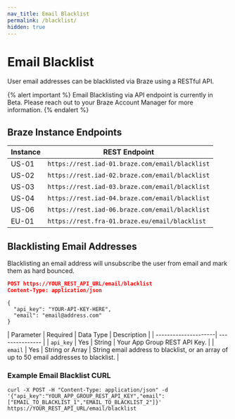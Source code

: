 ```yaml
---
nav_title: Email Blacklist
permalink: /blacklist/
hidden: true
---
```


# Email Blacklist

User email addresses can be blacklisted via Braze using a RESTful API.

{% alert important %}
Email Blacklisting via API endpoint is currently in Beta. Please reach out to your Braze Account Manager for more information. 
{% endalert %}

## Braze Instance Endpoints

Instance  | REST Endpoint
-----------|-----------------------------------------
US-01 | `https://rest.iad-01.braze.com/email/blacklist`
US-02 | `https://rest.iad-02.braze.com/email/blacklist`
US-03 | `https://rest.iad-03.braze.com/email/blacklist`
US-04 | `https://rest.iad-04.braze.com/email/blacklist`
US-06 | `https://rest.iad-06.braze.com/email/blacklist`
EU-01 | `https://rest.fra-01.braze.eu/email/blacklist`

## Blacklisting Email Addresses

Blacklisting an email address will unsubscribe the user from email and mark them as hard bounced.

```json
POST https://YOUR_REST_API_URL/email/blacklist
Content-Type: application/json
```
```
{
  "api_key": "YOUR-API-KEY-HERE",
  "email": "email@address.com"
}
```

| Parameter | Required | Data Type | Description |
| ---------------------| --------------- |
| `api_key` | Yes | String | Your App Group REST API Key. |
| `email` | Yes | String or Array | String email address to blacklist, or an array of up to 50 email addresses to blacklist. |

### Example Email Blacklist CURL

```
curl -X POST -H "Content-Type: application/json" -d '{"api_key":"YOUR_APP_GROUP_REST_API_KEY","email":["EMAIL_TO_BLACKLIST_1","EMAIL_TO_BLACKLIST_2"]}' https://YOUR_REST_API_URL/email/blacklist
```
